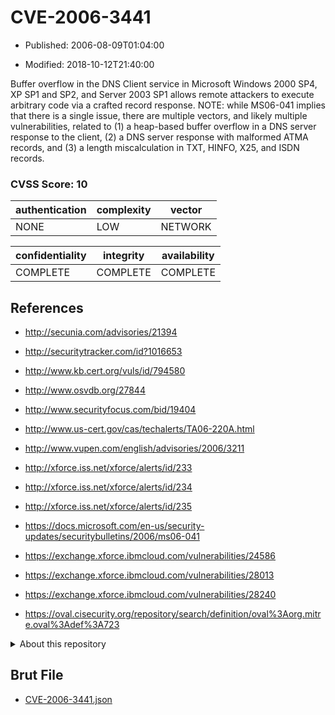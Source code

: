 # CVE-2006-3441

- Published: 2006-08-09T01:04:00

- Modified: 2018-10-12T21:40:00

Buffer overflow in the DNS Client service in Microsoft Windows 2000 SP4, XP SP1 and SP2, and Server 2003 SP1 allows remote attackers to execute arbitrary code via a crafted record response.  NOTE: while MS06-041 implies that there is a single issue, there are multiple vectors, and likely multiple vulnerabilities, related to (1) a heap-based buffer overflow in a DNS server response to the client, (2) a DNS server response with malformed ATMA records, and (3) a length miscalculation in TXT, HINFO, X25, and ISDN records.

### CVSS Score: **10**

| authentication | complexity | vector |
| --- | --- | --- |
| NONE | LOW | NETWORK |

| confidentiality | integrity | availability |
| --- | --- | --- |
| COMPLETE | COMPLETE | COMPLETE |

## References

* http://secunia.com/advisories/21394

* http://securitytracker.com/id?1016653

* http://www.kb.cert.org/vuls/id/794580

* http://www.osvdb.org/27844

* http://www.securityfocus.com/bid/19404

* http://www.us-cert.gov/cas/techalerts/TA06-220A.html

* http://www.vupen.com/english/advisories/2006/3211

* http://xforce.iss.net/xforce/alerts/id/233

* http://xforce.iss.net/xforce/alerts/id/234

* http://xforce.iss.net/xforce/alerts/id/235

* https://docs.microsoft.com/en-us/security-updates/securitybulletins/2006/ms06-041

* https://exchange.xforce.ibmcloud.com/vulnerabilities/24586

* https://exchange.xforce.ibmcloud.com/vulnerabilities/28013

* https://exchange.xforce.ibmcloud.com/vulnerabilities/28240

* https://oval.cisecurity.org/repository/search/definition/oval%3Aorg.mitre.oval%3Adef%3A723

<details>
<summary>About this repository</summary> 

  This repository is part of the project [Live Hack CVE](https://github.com/Live-Hack-CVE). Main website can be found [www.live-hack.org](https://www.live-hack.org) 
  
  Made by [Sn0wAlice](https://github.com/Sn0wAlice) for the people that care about security and need to have a feed of the latest CVEs. Hope you enjoy it, don't forget to star the repo and follow me on [Twitter](https://twitter.com/Sn0wAlice) and [Github](https://github.com/Sn0wAlice). And that is my [personnal website](https://www.alice-snow.me/)

  - [Home Page](https://github.com/Live-Hack-CVE)
  - [Framework](https://github.com/Live-Hack-CVE/cve-framework)
  - [CVE database](https://github.com/Live-Hack-CVE/full_database)
  - [Changelog](https://github.com/Live-Hack-CVE/Changelog)
</details>

## Brut File

* [CVE-2006-3441.json](https://raw.githubusercontent.com/Live-Hack-CVE/full_database/main/cves/2006/CVE-2006-3441.json)

